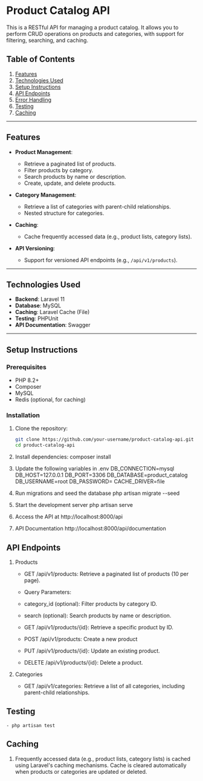 # Product Catalog API

This is a RESTful API for managing a product catalog. It allows you to perform CRUD operations on products and categories, with support for filtering, searching, and caching.

## Table of Contents

1. [Features](#features)
2. [Technologies Used](#technologies-used)
3. [Setup Instructions](#setup-instructions)
4. [API Endpoints](#api-endpoints)
5. [Error Handling](#error-handling)
6. [Testing](#testing)
7. [Caching](#caching)

---

## Features

- **Product Management**:
  - Retrieve a paginated list of products.
  - Filter products by category.
  - Search products by name or description.
  - Create, update, and delete products.

- **Category Management**:
  - Retrieve a list of categories with parent-child relationships.
  - Nested structure for categories.

- **Caching**:
  - Cache frequently accessed data (e.g., product lists, category lists).

- **API Versioning**:
  - Support for versioned API endpoints (e.g., `/api/v1/products`).

---

## Technologies Used

- **Backend**: Laravel 11
- **Database**: MySQL
- **Caching**: Laravel Cache (File)
- **Testing**: PHPUnit
- **API Documentation**: Swagger

---

## Setup Instructions

### Prerequisites

- PHP 8.2+
- Composer
- MySQL
- Redis (optional, for caching)

### Installation

1. Clone the repository:

   ```bash
   git clone https://github.com/your-username/product-catalog-api.git
   cd product-catalog-api

2. Install dependencies:
    composer install

3. Update the following variables in .env
    DB_CONNECTION=mysql
    DB_HOST=127.0.0.1
    DB_PORT=3306
    DB_DATABASE=product_catalog
    DB_USERNAME=root
    DB_PASSWORD=
    CACHE_DRIVER=file

4. Run migrations and seed the database
    php artisan migrate --seed

5. Start the development server
    php artisan serve
6. Access the API at http://localhost:8000/api
7. API Documentation
    http://localhost:8000/api/documentation

## API Endpoints

1. Products
    - GET /api/v1/products: Retrieve a paginated list of products (10 per page).

    - Query Parameters:
    - category_id (optional): Filter products by category ID.
    - search (optional): Search products by name or description.

    - GET /api/v1/products/{id}: Retrieve a specific product by ID.

    - POST /api/v1/products: Create a new product
    - PUT /api/v1/products/{id}: Update an existing product.
    - DELETE /api/v1/products/{id}: Delete a product.

2. Categories
     - GET /api/v1/categories: Retrieve a list of all categories, including parent-child relationships.

## Testing
    - php artisan test

## Caching
1. Frequently accessed data (e.g., product lists, category lists) is cached using Laravel's caching mechanisms. Cache is cleared automatically when products or categories are updated or deleted.